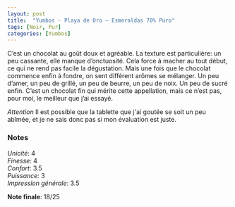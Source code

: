 ```yaml
---
layout: post
title:  "Yumbos - Playa de Oro – Esmeraldas 70% Puro"
tags: [Noir, Pur] 
categories: [Yumbos]
---
```



C’est un chocolat au goût doux et agréable. La texture est particulière: un peu cassante, elle manque d’onctuosité. Cela force à macher au tout début, ce qui ne rend pas facile la dégustation. Mais une fois que le chocolat commence enfin à fondre, on sent différent arômes se mélanger. Un peu d’amer, un peu de grillé, un peu de beurre, un peu de noix. Un peu de sucré enfin.
C’est un chocolat fin qui mérite cette appellation, mais ce n’est pas, pour moi, le meilleur que j’ai essayé.

*Attention* Il est possible que la tablette que j'ai goutée se soit un peu abîmée, et je ne sais donc pas si mon évaluation est juste.

### Notes

_Unicité_: 4  
_Finesse_: 4  
_Confort_: 3.5  
_Puissance_: 3  
_Impression générale_: 3.5

**Note finale**: 18/25